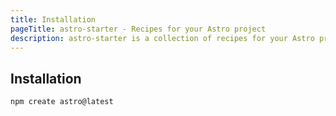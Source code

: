 ```yaml
---
title: Installation
pageTitle: astro-starter - Recipes for your Astro project
description: astro-starter is a collection of recipes for your Astro project.
---
```


## Installation

```shell
npm create astro@latest
```
